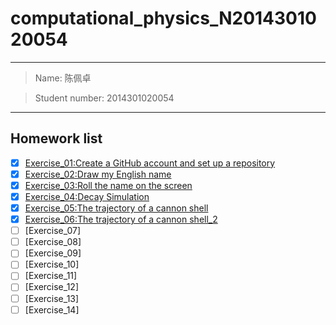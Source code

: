 # computational_physics_N2014301020054

---

> Name: 陈佩卓

> Student number: 2014301020054

---

## Homework list
- [x] [Exercise_01:Create a GitHub account and set up a repository](https://github.com/Arklight666/compuational_physics_N2014301020054)
- [x] [Exercise_02:Draw my English name](https://github.com/Arklight666/compuational_physics_N2014301020054/blob/master/Exercise_02.md)
- [x] [Exercise_03:Roll the name on the screen](https://github.com/Arklight666/compuational_physics_N2014301020054/blob/master/Exercise_03.md)
- [x] [Exercise_04:Decay Simulation](https://www.zybuluo.com/2014301020054/note/525892)
- [x] [Exercise_05:The trajectory of a cannon shell](https://www.zybuluo.com/2014301020054/note/533986)
- [x] [Exercise_06:The trajectory of a cannon shell_2](https://www.zybuluo.com/2014301020054/note/542419)
- [ ] [Exercise_07]
- [ ] [Exercise_08]
- [ ] [Exercise_09]
- [ ] [Exercise_10]
- [ ] [Exercise_11]
- [ ] [Exercise_12]
- [ ] [Exercise_13]
- [ ] [Exercise_14]

